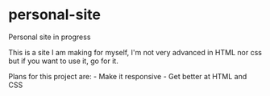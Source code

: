 personal-site
=============

Personal site in progress


This is a site I am making for myself, I'm not very advanced in HTML nor css but if you want to use it, go for it.

Plans for this project are:
	- Make it responsive
	- Get better at HTML and CSS